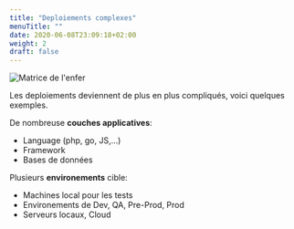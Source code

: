 ```yaml
---
title: "Deploiements complexes"
menuTitle: ""
date: 2020-06-08T23:09:18+02:00
weight: 2
draft: false
---
```

![Matrice de l'enfer](/images/shipping-matrix-from-hell.png?featherlight=false&width=40pc)

Les deploiements deviennent de plus en plus compliqués, voici quelques exemples.

De nombreuse **couches applicatives**:  
- Language (php, go, JS,...)
- Framework
- Bases de données

Plusieurs **environements** cible:  
- Machines local pour les tests
- Environements de Dev, QA, Pre-Prod, Prod
- Serveurs locaux, Cloud
